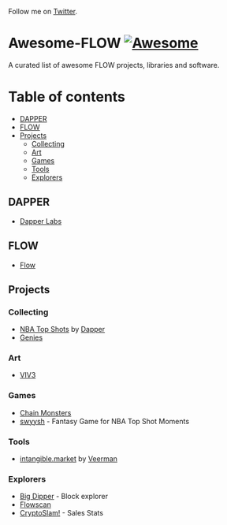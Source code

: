 Follow me on [Twitter](https://twitter.com/GianniDalerta).

# Awesome-FLOW [![Awesome](https://cdn.rawgit.com/sindresorhus/awesome/d7305f38d29fed78fa85652e3a63e154dd8e8829/media/badge.svg)](https://github.com/sindresorhus/awesome)

A curated list of awesome FLOW projects, libraries and software.

Table of contents
=================

<!--ts-->
* [DAPPER](#dapper)
* [FLOW](#flow)
* [Projects](#projects)
  * [Collecting](#collecting)
  * [Art](#art)
  * [Games](#games)
  * [Tools](#tools)
  * [Explorers](#explorers)
<!--te-->

## DAPPER
- [Dapper Labs](https://dapperlabs.com/)

## FLOW
- [Flow](https://www.onflow.org/)

## Projects

### Collecting
- [NBA Top Shots](https://www.nbatopshot.com/) by [Dapper](https://www.dapperlabs.com/)
- [Genies](https://genies.com/)

### Art
- [VIV3](https://viv3.com/)

### Games
- [Chain Monsters](https://playchainmonsters.com/)
- [swyysh](https://www.swyysh.com/) - Fantasy Game for NBA Top Shot Moments

### Tools
- [intangible.market](https://intangible.market/) by [Veerman](https://twitter.com/veerman)

### Explorers
- [Big Dipper](https://flow.bigdipper.live/) - Block explorer
- [Flowscan](https://flowscan.org/)
- [CryptoSlam!](https://www.cryptoslam.io/) - Sales Stats

